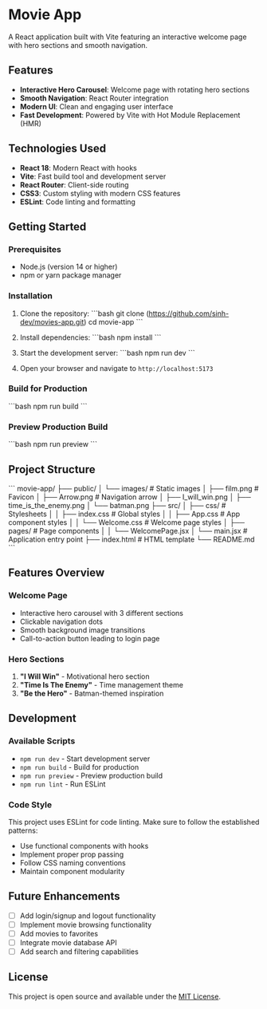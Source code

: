# Movie App

A React application built with Vite featuring an interactive welcome page with hero sections and smooth navigation.

## Features

- **Interactive Hero Carousel**: Welcome page with rotating hero sections
- **Smooth Navigation**: React Router integration
- **Modern UI**: Clean and engaging user interface
- **Fast Development**: Powered by Vite with Hot Module Replacement (HMR)

## Technologies Used

- **React 18**: Modern React with hooks
- **Vite**: Fast build tool and development server
- **React Router**: Client-side routing
- **CSS3**: Custom styling with modern CSS features
- **ESLint**: Code linting and formatting

## Getting Started

### Prerequisites

- Node.js (version 14 or higher)
- npm or yarn package manager

### Installation

1. Clone the repository:
   \```bash
   git clone (https://github.com/sinh-dev/movies-app.git)
   cd movie-app
   \```

2. Install dependencies:
   \```bash
   npm install
   \```

3. Start the development server:
   \```bash
   npm run dev
   \```

4. Open your browser and navigate to `http://localhost:5173`

### Build for Production

\```bash
npm run build
\```

### Preview Production Build

\```bash
npm run preview
\```

## Project Structure

\```
movie-app/
├── public/
│   └── images/           # Static images
│       ├── film.png      # Favicon
│       ├── Arrow.png     # Navigation arrow
│       ├── I_will_win.png
│       ├── time_is_the_enemy.png
│       └── batman.png
├── src/
│   ├── css/              # Stylesheets
│   │   ├── index.css     # Global styles
│   │   ├── App.css       # App component styles
│   │   └── Welcome.css   # Welcome page styles
│   ├── pages/            # Page components
│   │   └── WelcomePage.jsx
│   └── main.jsx          # Application entry point
├── index.html            # HTML template
└── README.md
\```

## Features Overview

### Welcome Page
- Interactive hero carousel with 3 different sections
- Clickable navigation dots
- Smooth background image transitions
- Call-to-action button leading to login page

### Hero Sections
1. **"I Will Win"** - Motivational hero section
2. **"Time Is The Enemy"** - Time management theme
3. **"Be the Hero"** - Batman-themed inspiration

## Development

### Available Scripts

- `npm run dev` - Start development server
- `npm run build` - Build for production
- `npm run preview` - Preview production build
- `npm run lint` - Run ESLint

### Code Style

This project uses ESLint for code linting. Make sure to follow the established patterns:
- Use functional components with hooks
- Implement proper prop passing
- Follow CSS naming conventions
- Maintain component modularity

## Future Enhancements

- [ ] Add login/signup and logout functionality
- [ ] Implement movie browsing functionality
- [ ] Add movies to favorites
- [ ] Integrate movie database API
- [ ] Add search and filtering capabilities

## License

This project is open source and available under the [MIT License](LICENSE).